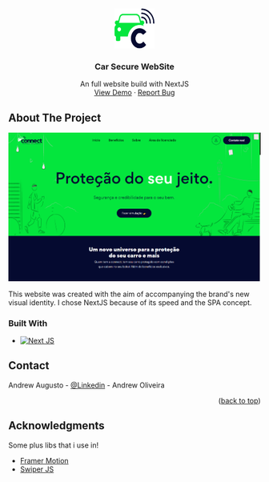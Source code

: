 <!-- Improved compatibility of back to top link: See: https://github.com/othneildrew/Best-README-Template/pull/73 -->
<a name="readme-top"></a>

<!-- PROJECT LOGO -->
<br />
<div align="center">
  <a href="https://github.com/devandrewjpn/connect-website">
    <img src="public/primary-favicon.svg" alt="Logo" width="80" height="80">
  </a>

  <h3 align="center">Car Secure WebSite</h3>

  <p align="center">
    An full website build with NextJS
    <br />
    <a href="https://agenciabrasildigital.com.br/projetos/connect/">View Demo</a>
    ·
    <a href="mailto:yuutoandrew.jpn@gmail.com">Report Bug</a>
  </p>
</div>


<!-- ABOUT THE PROJECT -->
## About The Project

[![Product Name Screen Shot][product-screenshot]](https://devandrew.com.br)


This website was created with the aim of accompanying the brand's new visual identity. I chose NextJS because of its speed and the SPA concept.


### Built With

* [![Next JS][Next.js]][Next-url]


<!-- CONTACT -->
## Contact

Andrew Augusto - [@Linkedin](https://www.linkedin.com/in/andrew-oliveira-734b191b1/) - Andrew Oliveira

<p align="right">(<a href="#readme-top">back to top</a>)</p>



<!-- ACKNOWLEDGMENTS -->
## Acknowledgments

Some plus libs that i use in!

* [Framer Motion](https://www.framer.com/motion/)
* [Swiper JS](https://swiperjs.com/react)

<!-- MARKDOWN LINKS & IMAGES -->
[product-screenshot]: public/print_home.png
[Next.js]: https://img.shields.io/badge/Next-black?style=for-the-badge&logo=next.js&logoColor=white
[Next-url]: https://nextjs.org/